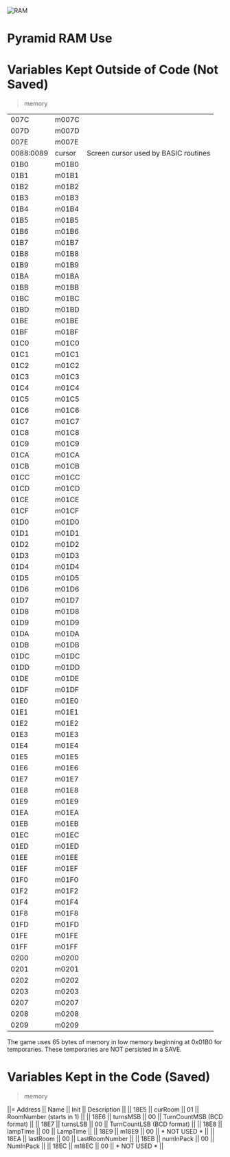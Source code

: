 
![RAM](Pyramid.jpg)

# Pyramid RAM Use

# Variables Kept Outside of Code (Not Saved)

> memory

| | | |
| --- | --- | --- |
| 007C      | m007C                | |
| 007D      | m007D                | |
| 007E      | m007E                | |
| 0088:0089 | cursor               | Screen cursor used by BASIC routines |
| 01B0      | m01B0                | |
| 01B1      | m01B1                | |
| 01B2      | m01B2                | |
| 01B3      | m01B3                | |
| 01B4      | m01B4                | |
| 01B5      | m01B5                | |
| 01B6      | m01B6                | |
| 01B7      | m01B7                | |
| 01B8      | m01B8                | |
| 01B9      | m01B9                | |
| 01BA      | m01BA                | |
| 01BB      | m01BB                | |
| 01BC      | m01BC                | |
| 01BD      | m01BD                | |
| 01BE      | m01BE                | |
| 01BF      | m01BF                | |
| 01C0      | m01C0                | |
| 01C1      | m01C1                | |
| 01C2      | m01C2                | |
| 01C3      | m01C3                | |
| 01C4      | m01C4                | |
| 01C5      | m01C5                | |
| 01C6      | m01C6                | |
| 01C7      | m01C7                | |
| 01C8      | m01C8                | |
| 01C9      | m01C9                | |
| 01CA      | m01CA                | |
| 01CB      | m01CB                | |
| 01CC      | m01CC                | |
| 01CD      | m01CD                | |
| 01CE      | m01CE                | |
| 01CF      | m01CF                | |
| 01D0      | m01D0                | |
| 01D1      | m01D1                | |
| 01D2      | m01D2                | |
| 01D3      | m01D3                | |
| 01D4      | m01D4                | |
| 01D5      | m01D5                | |
| 01D6      | m01D6                | |
| 01D7      | m01D7                | |
| 01D8      | m01D8                | |
| 01D9      | m01D9                | |
| 01DA      | m01DA                | |
| 01DB      | m01DB                | |
| 01DC      | m01DC                | |
| 01DD      | m01DD                | |
| 01DE      | m01DE                | |
| 01DF      | m01DF                | |
| 01E0      | m01E0                | |
| 01E1      | m01E1                | |
| 01E2      | m01E2                | |
| 01E3      | m01E3                | |
| 01E4      | m01E4                | |
| 01E5      | m01E5                | |
| 01E6      | m01E6                | |
| 01E7      | m01E7                | |
| 01E8      | m01E8                | |
| 01E9      | m01E9                | |
| 01EA      | m01EA                | |
| 01EB      | m01EB                | |
| 01EC      | m01EC                | |
| 01ED      | m01ED                | |
| 01EE      | m01EE                | |
| 01EF      | m01EF                | |
| 01F0      | m01F0                | |
| 01F2      | m01F2                | |
| 01F4      | m01F4                | |
| 01F8      | m01F8                | |
| 01FD      | m01FD                | |
| 01FE      | m01FE                | |
| 01FF      | m01FF                | |
| 0200      | m0200                | |
| 0201      | m0201                | |
| 0202      | m0202                | |
| 0203      | m0203                | |
| 0207      | m0207                | |
| 0208      | m0208                | |
| 0209      | m0209                | |

The game uses 65 bytes of memory in low memory beginning at 0x01B0 for temporaries.
These temporaries are NOT persisted in a SAVE.

# Variables Kept in the Code (Saved)

> memory

||= Address  || Name || Init || Description ||
|| 18E5      || curRoom              || 01 || RoomNumber (starts in 1) ||
|| 18E6      || turnsMSB             || 00 || TurnCountMSB (BCD format) ||
|| 18E7      || turnsLSB             || 00 || TurnCountLSB (BCD format) ||
|| 18E8      || lampTime             || 00 || LampTime ||
|| 18E9      || m18E9                || 00 || * NOT USED * ||
|| 18EA      || lastRoom             || 00 || LastRoomNumber ||
|| 18EB      || numInPack            || 00 || NumInPack ||
|| 18EC      || m18EC                || 00 || * NOT USED * ||

 
